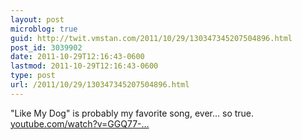 ```yaml
---
layout: post
microblog: true
guid: http://twit.vmstan.com/2011/10/29/130347345207504896.html
post_id: 3039902
date: 2011-10-29T12:16:43-0600
lastmod: 2011-10-29T12:16:43-0600
type: post
url: /2011/10/29/130347345207504896.html
---
```

"Like My Dog" is probably my favorite song, ever… so true. <a href="http://www.youtube.com/watch?v=GGQ77-K-b5Q">youtube.com/watch?v=GGQ77-…</a>
